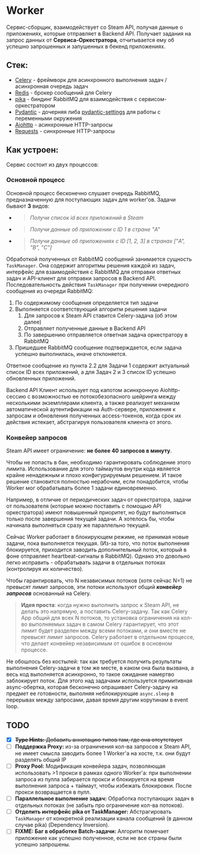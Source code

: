 # Worker

Сервис-сборщик, взаимодействует со Steam API, получая данные о приложениях, которые отправляет в Backend API.
Получает задания на запрос данных от **Сервиса-Оркестратора**, отчитывается ему об успешно запрошенных и запушенных в бекенд приложениях.

## Стек:

- [Celery](https://docs.celeryq.dev/en/stable/) - фреймворк для асинхронного выполнения задач / асинхронная очередь задач
- [Redis](https://redis.io/) - брокер сообщений для Celery
- [pika](https://pika.readthedocs.io/en/stable/) - биндинг RabbitMQ для взаимодействия с сервисом-оркестратором
- [Pydantic](https://pydantic-docs.helpmanual.io/) - дочерняя либа [pydantic-settings](https://pydantic-docs.helpmanual.io/usage/settings/) для работы с переменными окружения
- [Aiohttp](https://aiohttp.readthedocs.io/en/stable/) - асинхронные HTTP-запросы
- [Requests](https://requests.readthedocs.io/en/latest/) - синхронные HTTP-запросы

## Как устроен:

Сервис состоит из двух процессов:

### Основной процесс

Основной процесс бесконечно слушает очередь RabbitMQ, предназначенную для поступающих задач для worker'ов.
Задачи бывают **3** видов:
- > _Получи список id всех приложений в Steam_
- > _Получи данные об приложении c ID 1 в стране "A"_
- > _Получи данные об приложениях с ID [1, 2, 3] в странах ["A", "B", "C"]_

Обработкой полученных от RabbitMQ сообщений занимается сущность `TaskManager`. Она содержит алгоритмы решения каждой из задач, интерфейс для взаимодействия с RabbitMQ для отправки ответных задач и API-клиент для отправки запросов в Backend API.
Последовательность действия `TaskManager` при получении очередного сообщения из очереди RabbitMQ:
1. По содержимому сообщения определяется тип задачи
2. Выполняется соответствующий алгоритм решения задачи
   1. Для запросов к Steam API ставится Celery-задача (об этом далее)
   2. Отправляет полученные данные в Backend API
   3. По завершению отправляется ответная задача оркестратору в RabbitMQ
3. Пришедшее RabbitMQ сообщение подтверждается, если задача успешно выполнилась, иначе отклоняется.

Ответное сообщение из пункта 2.2 для Задачи 1 содержит актуальный список ID всех приложений, а для Задач 2 и 3 список ID успешно обновленных приложений.

Backend API Клиент использует под капотом асинхронную Aiohttp-сессию с возможностью ее потокобезопасного шейринга между несколькими экземплярами клиента,
а также реализует механизм автоматической аутентификации на Auth-сервере, приложения к запросам и обновления полученных access-токенов, когда срок их действия истекает, абстрагируя пользователя клиента от этого.

### Конвейер запросов

Steam API имеет ограничение: **не более 40 запросов в минуту**.

Чтобы не попасть в бан, необходимо гарантировать соблюдение этого лимита.
Использование для этого таймаутов внутри кода является крайне ненадежным и плохо конфигурируемым решением. И такое решение становится полностью нерабочим, если понадобится, чтобы Worker мог обрабатывать более 1 задачи единовременно.

Например, в отличие от периодических задач от оркестратора, задачи от пользователя (которые можно поставить с помощью API оркестратора) имеют повышенный приоритет, но будут выполняться только после завершения текущей задачи. А хотелось бы, чтобы начинала выполняться сразу же параллельно текущей.

Сейчас Worker работает в блокирующем режиме, не принимая новые задачи, пока выполняется текущая. (Из-за того, что поток выполнения блокируется, приходится заводить дополнительный поток, который в фоне отправляет heartbeat-сигналы в RabbitMQ).
Однако это довольно легко исправить - обрабатывать задачи в отдельных потоках (контролируя их количество).

Чтобы гарантировать, что N независимых потоков (хотя сейчас N=1) не превысят лимит запросов, эти потоки используют общий _**конвейер запросов**_ основанный на Celery.

> **Идея проста**: когда нужно выполнить запрос к Steam API, не делать это напрямую, а поставить Celery-задачу. Так как Celery App общий для всех N потоков, то установка ограничения на кол-во выполняемых задач в самом Celery гарантирует, что этот лимит будет разделен между всеми потоками, и они вместе не превысят лимит запросов. Celery работает в отдельном процессе, что делает конвейер независимым от ошибок в основном процессе.

Не обошлось без костылей: так как требуется получить результаты выполнения Celery-задачи в том же месте, в каком она была вызвана, а весь код выполняется асинхронно, то такое ожидание намертво заблокирует поток.
Для этого над задачами используется примитивная async-обертка, которая бесконечно опрашивает Celery-задачу на предмет ее готовности, выполняя неблокирующие `async.sleep` в перерывах между запросами, давая время другим корутинам в event loop.

## TODO

- [x] ~~**Type Hints:** Добавить аннотацию типов там, где она отсутствует~~
- [ ] **Поддержка Proxy:** из-за ограничения кол-ва запросов к Steam API, не имеет смысла заводить более 1 Worker'a на хосте, т.к. они будут разделять общий IP
- [ ] **Proxy Pool:** Модификация конвейера задач, позволяющая использовать >1 прокси в рамках одного Worker'a: при выполнении запроса из пулла забирается прокси и блокируется на время выполнения запроса + таймаут, чтобы избежать блокировки. После прокси возвращается в пулл.
- [ ] **Параллельное выполнение задач:** Обработка поступающих задач в отдельных потоках (не забыть про ограничение кол-ва потоков).
- [ ] **Отделить интерфейс pika от TaskManager:** Абстрагировать `TaskManager` от конкретной реализации канала сообщений (в данном случае pika) (Dependency Inversion).
- [ ] **FIXME: Баг в обработке Batch-задачи:** Алгоритм помечает приложение как успешно полученное, если не все страны были успешно запрошены.